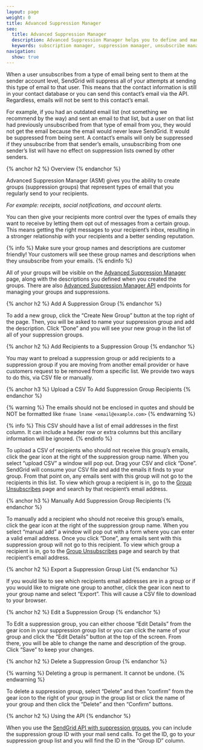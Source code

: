 ```yaml
---
layout: page
weight: 0
title: Advanced Suppression Manager
seo:
  title: Advanced Suppression Manager
  description: Advanced Suppression Manager helps you to define and manage suppression groups to keep you out of the spam folder. 
  keywords: subscription manager, suppression manager, unsubscribe manager
navigation:
  show: true
---
```


When a user unsubscribes from a type of email being sent to them at the sender account level, SendGrid will suppress all of your attempts at sending this type of email to that user. This means that the contact information is still in your contact database or you can send this contact’s email via the API. Regardless, emails will not be sent to this contact’s email.

For example, if you had an outdated email list (not something we recommend by the way) and sent an email to that list, but a user on that list had previously unsubscribed from that type of email from you, they would not get the email because the email would never leave SendGrid. It would be suppressed from being sent. A contact’s emails will only be suppressed if they unsubscribe from that sender’s emails, unsubscribing from one sender’s list will have no effect on suppression lists owned by other senders. 

{% anchor h2 %}
Overview
{% endanchor %}

Advanced Suppression Manager (ASM) gives you the ability to create groups (suppression groups) that represent types of email that you regularly send to your recipients. 

*For example: receipts, social notifications, and account alerts.* 

You can then give your recipients more control over the types of emails they want to receive by letting them opt out of messages from a certain group. This means getting the right messages to your recipient’s inbox, resulting in a stronger relationship with your recipients and a better sending reputation.

{% info %}
Make sure your group names and descriptions are customer friendly! Your customers will see these group names and descriptions when they unsubscribe from your emails. 
{% endinfo %}

All of your groups will be visible on the [Advanced Suppression Manager]({{site.app_url}}/suppressions/advanced_suppression_manager) page, along with the descriptions you defined when you created the groups.  There are also [Advanced Suppression Manager API]({{root_url}}/API_Reference/Web_API_v3/Advanced_Suppression_Manager/index.html) endpoints for managing your groups and suppressions.

{% anchor h2 %}
Add A Suppression Group
{% endanchor %}

To add a new group, click the “Create New Group” button at the top right of the page. Then, you will be asked to name your suppression group and add the description. Click “Done” and you will see your new group in the list of all of your suppression groups.

{% anchor h2 %}
Add Recipients to a Suppression Group
{% endanchor %}

You may want to preload a suppression group or add recipients to a suppression group if you are moving from another email provider or have customers request to be removed from a specific list. We provide two ways to do this, via CSV file or manually.

{% anchor h3 %}
Upload a CSV To Add Suppression Group Recipients
{% endanchor %}

{% warning %}
The emails should not be enclosed in quotes and should be NOT be formatted like `fname lname <email@example.com>`
{% endwarning %}

{% info %}
This CSV should have a list of email addresses in the first column. It can include a header row or extra columns but this ancillary information will be ignored.
{% endinfo %}

To upload a CSV of recipients who should not receive this group’s emails, click the gear icon at the right of the suppression group name. When you select “upload CSV” a window will pop out. Drag your CSV and click “Done”. SendGrid will consume your CSV file and add the emails it finds to your group. From that point on, any emails sent with this group will not go to the recipients in this list. To view which group a recipient is in, go to the [Group Unsubscribes]({{site.app_url}}/suppressions/group_unsubscribes) page and search by that recipient’s email address.

{% anchor h3 %}
Manually Add Suppression Group Recipients
{% endanchor %}

To manually add a recipient who should not receive this group’s emails, click the gear icon at the right of the suppression group name. When you select “manual add” a window will pop out with a form where you can enter a valid email address. Once you click “Done”, any emails sent with this suppression group will not go to this recipient.  To view which group a recipient is in, go to the [Group Unsubscribes]({{site.app_url}}/suppressions/group_unsubscribes) page and search by that recipient’s email address.

{% anchor h2 %}
Export a Suppression Group List
{% endanchor %}

If you would like to see which recipients email addresses are in a group or if you would like to migrate one group to another, click the gear icon next to your group name and select “Export”. This will cause a CSV file to download to your browser.

{% anchor h2 %}
Edit a Suppression Group
{% endanchor %}

To Edit a suppression group, you can either choose “Edit Details” from the gear icon in your suppression group list or you can click the name of your group and click the “Edit Details” button at the top of the screen. From there, you will be able to change the name and description of the group. Click “Save” to keep your changes.

{% anchor h2 %}
Delete a Suppression Group
{% endanchor %}

{% warning %}
Deleting a group is permanent. It cannot be undone.
{% endwarning %}

To delete a suppression group, select “Delete” and then “confirm” from the gear icon to the right of your group in the group list or click the name of your group and then click the “Delete” and then “Confirm” buttons.

{% anchor h2 %}
Using the API
{% endanchor %}

When you use the [SendGrid API with suppression groups]({{root_url}}/API_Reference/Web_API_v3/Advanced_Suppression_Manager/index.html), you can include the suppression group ID with your mail send calls. To get the ID, go to your suppression group list and you will find the ID in the “Group ID” column. 
